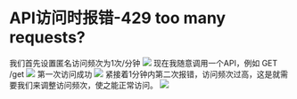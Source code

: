 # API访问时报错-429 too many requests?
我们首先设置匿名访问频次为1次/分钟
![](API%E8%AE%BF%E9%97%AE%E6%97%B6%E6%8A%A5%E9%94%99-429%20too%20many%20requests?/image.png)
现在我随意调用一个API，例如 GET /get
![](API%E8%AE%BF%E9%97%AE%E6%97%B6%E6%8A%A5%E9%94%99-429%20too%20many%20requests?/image%201.png)
第一次访问成功
![](API%E8%AE%BF%E9%97%AE%E6%97%B6%E6%8A%A5%E9%94%99-429%20too%20many%20requests?/image%202.png)
紧接着1分钟内第二次报错，访问频次过高，这是就需要我们来调整访问频次，使之能正常访问。
![](API%E8%AE%BF%E9%97%AE%E6%97%B6%E6%8A%A5%E9%94%99-429%20too%20many%20requests?/image%203.png)
